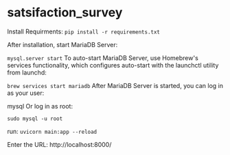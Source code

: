 # satsifaction_survey
Install Requirments:
`pip install -r requirements.txt`

After installation, start MariaDB Server:

`mysql.server start`
To auto-start MariaDB Server, use Homebrew's services functionality, which configures auto-start with the launchctl utility from launchd:

`brew services start mariadb`
After MariaDB Server is started, you can log in as your user:

mysql
Or log in as root:

`sudo mysql -u root`

run: `uvicorn main:app --reload`

Enter the URL:
http://localhost:8000/
